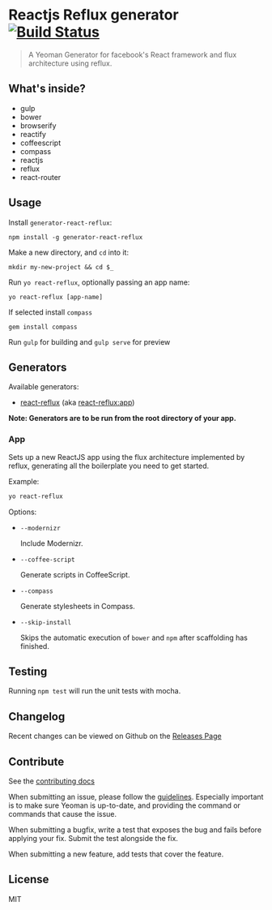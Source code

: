 # Reactjs Reflux generator [![Build Status](https://travis-ci.org/TFaga/generator-react-reflux.svg?branch=master)](https://travis-ci.org/TFaga/generator-react-reflux)

> A Yeoman Generator for facebook's React framework and flux architecture using reflux.


## What's inside?

* gulp
* bower
* browserify
* reactify
* coffeescript
* compass
* reactjs
* reflux
* react-router

## Usage

Install `generator-react-reflux`:
```
npm install -g generator-react-reflux
```

Make a new directory, and `cd` into it:
```
mkdir my-new-project && cd $_
```

Run `yo react-reflux`, optionally passing an app name:
```
yo react-reflux [app-name]
```

If selected install `compass`
```
gem install compass
```

Run `gulp` for building and `gulp serve` for preview

## Generators

Available generators:

* [react-reflux](#app) (aka [react-reflux:app](#app))

**Note: Generators are to be run from the root directory of your app.**

### App

Sets up a new ReactJS app using the flux architecture implemented by reflux, generating all the boilerplate you need to get started.

Example:
```bash
yo react-reflux
```

Options:

* `--modernizr`
	
	Include Modernizr.

* `--coffee-script`
	
	Generate scripts in CoffeeScript.

* `--compass`
	
	Generate stylesheets in Compass.

* `--skip-install`

  Skips the automatic execution of `bower` and `npm` after
  scaffolding has finished.

## Testing

Running `npm test` will run the unit tests with mocha.

## Changelog

Recent changes can be viewed on Github on the [Releases Page](https://github.com/tfaga/generator-react-reflux/releases)

## Contribute

See the [contributing docs](https://github.com/yeoman/yeoman/blob/master/contributing.md)

When submitting an issue, please follow the [guidelines](https://github.com/yeoman/yeoman/blob/master/contributing.md#issue-submission). Especially important is to make sure Yeoman is up-to-date, and providing the command or commands that cause the issue.

When submitting a bugfix, write a test that exposes the bug and fails before applying your fix. Submit the test alongside the fix.

When submitting a new feature, add tests that cover the feature.

## License

MIT
